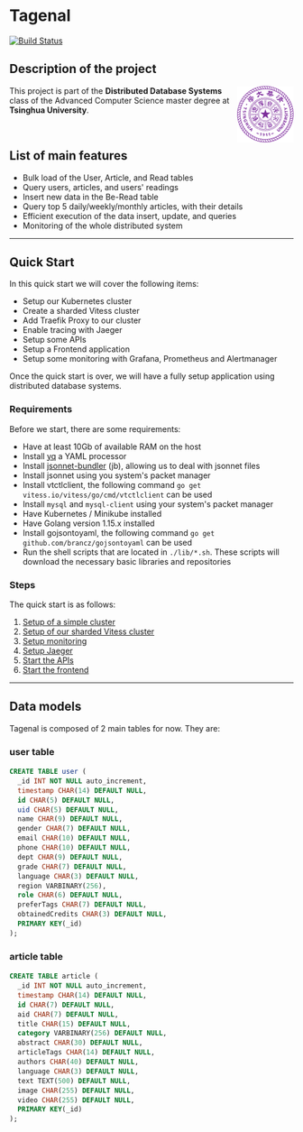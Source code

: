 # Tagenal

[![Build Status](https://travis-ci.com/frouioui/tagenal.svg?token=XhmJBhJBxshbY6hsWepE&branch=master)](https://travis-ci.com/frouioui/tagenal)

## Description of the project
<img align="right" width="100" height="100" src="./assets/img/Tsinghua_University_Logo.png">

This project is part of the **Distributed Database Systems** class of the Advanced Computer Science master degree at **Tsinghua University**.

<br>

## List of main features

- Bulk load of the User, Article, and Read tables
- Query users, articles, and users' readings
- Insert new data in the Be-Read table
- Query top 5 daily/weekly/monthly articles, with their details
- Efficient execution of the data insert, update, and queries
- Monitoring of the whole distributed system

----
## Quick Start

In this quick start we will cover the following items:

- Setup our Kubernetes cluster
- Create a sharded Vitess cluster
- Add Traefik Proxy to our cluster
- Enable tracing with Jaeger
- Setup some APIs
- Setup a Frontend application
- Setup some monitoring with Grafana, Prometheus and Alertmanager

Once the quick start is over, we will have a fully setup application using distributed database systems.

### Requirements
Before we start, there are some requirements:

- Have at least 10Gb of available RAM on the host
- Install [yq](https://github.com/mikefarah/yq) a YAML processor
- Install [jsonnet-bundler](https://github.com/jsonnet-bundler/jsonnet-bundler) (jb), allowing us to deal with jsonnet files
- Install jsonnet using you system's packet manager
- Install vtctlclient, the following command `go get vitess.io/vitess/go/cmd/vtctlclient` can be used
- Install `mysql` and `mysql-client` using your system's packet manager
- Have Kubernetes / Minikube installed
- Have Golang version 1.15.x installed
- Install gojsontoyaml, the following command `go get github.com/brancz/gojsontoyaml` can be used
- Run the shell scripts that are located in `./lib/*.sh`. These scripts will download the necessary basic libraries and repositories 

### Steps
The quick start is as follows:
1. [Setup of a simple cluster](./docs/setup-minikube-vitess.md)
2. [Setup of our sharded Vitess cluster](./docs/setup-sharded-vitess-cluster.md)
3. [Setup monitoring](./docs/setup-monitoring.md)
4. [Setup Jaeger](./docs/setup-jaeger.md)
5. [Start the APIs](./docs/setup-apis.md)
6. [Start the frontend](./docs/setup-frontend.md)

---

## Data models

Tagenal is composed of 2 main tables for now. They are:

### user table
```sql
CREATE TABLE user (
  _id INT NOT NULL auto_increment,
  timestamp CHAR(14) DEFAULT NULL,
  id CHAR(5) DEFAULT NULL,
  uid CHAR(5) DEFAULT NULL,
  name CHAR(9) DEFAULT NULL,
  gender CHAR(7) DEFAULT NULL,
  email CHAR(10) DEFAULT NULL,
  phone CHAR(10) DEFAULT NULL,
  dept CHAR(9) DEFAULT NULL,
  grade CHAR(7) DEFAULT NULL,
  language CHAR(3) DEFAULT NULL,
  region VARBINARY(256),
  role CHAR(6) DEFAULT NULL,
  preferTags CHAR(7) DEFAULT NULL,
  obtainedCredits CHAR(3) DEFAULT NULL,
  PRIMARY KEY(_id)
);
```

### article table
```sql
CREATE TABLE article (
  _id INT NOT NULL auto_increment,
  timestamp CHAR(14) DEFAULT NULL,
  id CHAR(7) DEFAULT NULL,
  aid CHAR(7) DEFAULT NULL,
  title CHAR(15) DEFAULT NULL,
  category VARBINARY(256) DEFAULT NULL,
  abstract CHAR(30) DEFAULT NULL,
  articleTags CHAR(14) DEFAULT NULL,
  authors CHAR(40) DEFAULT NULL,
  language CHAR(3) DEFAULT NULL,
  text TEXT(500) DEFAULT NULL,
  image CHAR(255) DEFAULT NULL,
  video CHAR(255) DEFAULT NULL,
  PRIMARY KEY(_id)
);
```

